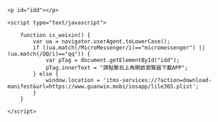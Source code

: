 <!DOCTYPE html>
<html>
<head>
	<title></title>
</head>
<body onload="is_weixin()">

	<p id="idd"></p>

	<script type="text/javascript">

		function is_weixin() {
    		var ua = navigator.userAgent.toLowerCase();
    		if ((ua.match(/MicroMessenger/i)=="micromessenger") || (ua.match(/QQ/i)=="qq")) {
                var pTag = document.getElementById("idd");
                pTag.innerText = "請點擊右上角開啟瀏覽器下載APP";
     		} else {
    			window.location = 'itms-services://?action=download-manifest&url=https://www.guanwin.mobi/iosapp/lile365.plist';
    		}
		}

	</script>

</body>
</html>
